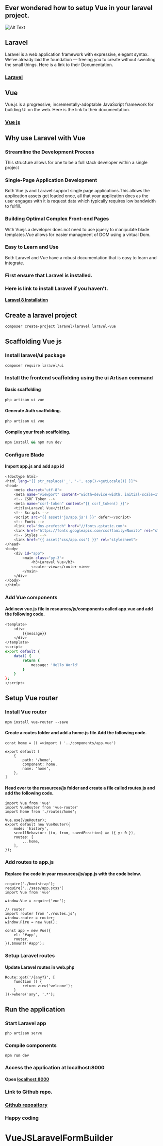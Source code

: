 ## Ever wondered how to setup Vue in your laravel project.
![Alt Text](https://dev-to-uploads.s3.amazonaws.com/uploads/articles/rmtm25h4rb9sgsw3505z.png)
## Laravel
Laravel is a web application framework with expressive, elegant syntax. We’ve already laid the foundation — freeing you to create without sweating the small things.
Here is a link to their Documentation.
### [Laravel](https://laravel.com/docs/8.x)

## Vue
Vue.js is a progressive, incrementally-adoptable JavaScript framework for building UI on the web.
Here is the link to their documentation.
### [Vue js](https://vuejs.org/)


## Why use Laravel with Vue
### Streamline the Development Process
This structure allows for one to be a full stack developer within a single project

### Single-Page Application Development
Both Vue js and Laravel support single page applications.This allows the application assets get loaded once, all that your application does as the user engages with it is request data which typically requires low bandwidth to fulfill.

### Building Optimal Complex Front-end Pages
With Vuejs a developer does not need to use jquery to manipulate blade templates.Vue allows for easier managment of DOM using a virtual Dom.

### Easy to Learn and Use
Both Laravel and Vue have a robust documentation that is easy to learn and integrate.

### First ensure that Laravel is installed.
### Here is link to install Laravel if you haven't.

#### [Laravel 8 Installation](https://laravel.com/docs/8.x/installation)

## Create a laravel project 
```bash
composer create-project laravel/laravel laravel-vue
```

## Scaffolding Vue js
### Install laravel/ui package 
```bash
composer require laravel/ui
```
### Install the frontend scaffolding using the ui Artisan command
#### Basic scaffolding
```bash
php artisan ui vue
```
#### Generate Auth scaffolding.
```bash
php artisan ui vue
```
#### Compile your fresh scaffolding.
```bash
npm install && npm run dev
```

### Configure Blade
#### Import app.js and add app id
```bash
<!doctype html>
<html lang="{{ str_replace('_', '-', app()->getLocale()) }}">
<head>
    <meta charset="utf-8">
    <meta name="viewport" content="width=device-width, initial-scale=1">
    <!-- CSRF Token -->
    <meta name="csrf-token" content="{{ csrf_token() }}">
    <title>Laravel Vue</title>
    <!-- Scripts -->
    <script src="{{ asset('js/app.js') }}" defer></script>
    <!-- Fonts -->
    <link rel="dns-prefetch" href="//fonts.gstatic.com">
    <link href="https://fonts.googleapis.com/css?family=Nunito" rel="stylesheet">
    <!-- Styles -->
    <link href="{{ asset('css/app.css') }}" rel="stylesheet">
</head>
<body>
    <div id="app">
        <main class="py-3">
            <h3>Laravel Vue</h3>
            <router-view></router-view>
        </main>
    </div>
</body>
</html>
```
### Add Vue components
#### Add new vue.js file in resources/js/components called app.vue and add the following code.
```bash
<template>
    <div>
        {{message}}
    </div>
</template>
<script>
export default {
    data() {
        return {
            message: 'Hello World'
        }
    }
};
</script>
```
## Setup Vue router

### Install Vue router
```
npm install vue-router --save
```
#### Create a routes folder and add a home.js file.Add the following code.
```
const home = () =>import ( '../components/app.vue')

export default [
    {
        path: '/home',
        component: home,
        name: 'home',
    },
]
```
#### Head over to the resources/js folder and create a file called routes.js and add the following code.
```
import Vue from 'vue'
import VueRouter from 'vue-router'
import home from './routes/home';

Vue.use(VueRouter);
export default new VueRouter({
    mode: 'history',
    scrollBehavior: (to, from, savedPosition) => ({ y: 0 }), 
    routes: [
        ...home,
    ],
});
```
### Add routes to app.js
#### Replace the code in your resources/js/app.js with the code below.
```
require('./bootstrap');
require('../sass/app.scss')
import Vue from 'vue'

window.Vue = require('vue');

// router
import router from './routes.js';
window.router = router;
window.Fire = new Vue();

const app = new Vue({
    el: '#app',
    router,
}).$mount('#app');
```
### Setup Laravel routes
#### Update Laravel routes in web.php
```
Route::get('/{any?}', [
    function () {
        return view('welcome');
    }
])->where('any', '.*');
```
## Run the application
### Start Laravel app
```
php artisan serve
```
### Compile components
```
npm run dev
```
### Access the application at localhost:8000
#### Open [localhost:8000](http://localhost:8000/)

### Link to Github repo.

### [Github repository](https://github.com/johnwanjema/Getting-startes-with-Laravel-and-Vue-js)

### Happy coding

# VueJSLaravelFormBuilder
